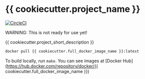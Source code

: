 # {{ cookiecutter.project_name }}

[![CircleCI](https://circleci.com/gh/apiology/{{cookiecutter.project_slug}}.svg?style=svg)](https://circleci.com/gh/apiology/{{cookiecutter.project_slug}})

WARNING: This is not ready for use yet!

{{ cookiecutter.project_short_description }}

```sh
docker pull {{ cookiecutter.full_docker_image_name }}:latest
```

To build locally, run `make`.  You can see images at
[Docker Hub](https://hub.docker.com/repository/docker/{{ cookiecutter.full_docker_image_name }})
